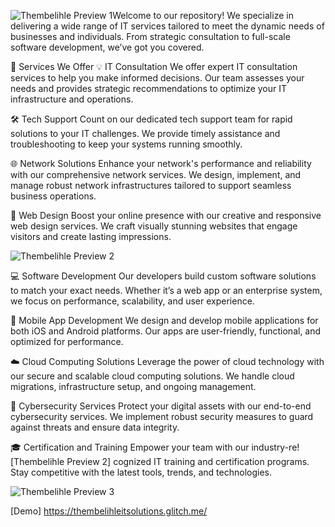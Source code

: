 ![Thembelihle Preview 1](https://github.com/user-attachments/assets/286f528a-03a2-446c-822c-04abd689e180)Welcome to our repository! We specialize in delivering a wide range of IT services tailored to meet the dynamic needs of businesses and individuals. From strategic consultation to full-scale software development, we’ve got you covered.

🔧 Services We Offer
💡 IT Consultation
We offer expert IT consultation services to help you make informed decisions. Our team assesses your needs and provides strategic recommendations to optimize your IT infrastructure and operations.

🛠️ Tech Support
Count on our dedicated tech support team for rapid solutions to your IT challenges. We provide timely assistance and troubleshooting to keep your systems running smoothly.

🌐 Network Solutions
Enhance your network's performance and reliability with our comprehensive network services. We design, implement, and manage robust network infrastructures tailored to support seamless business operations.

🎨 Web Design
Boost your online presence with our creative and responsive web design services. We craft visually stunning websites that engage visitors and create lasting impressions.

![Thembelihle Preview 2](https://github.com/user-attachments/assets/29ee820d-5a63-4d3e-b18e-e6a899dd54a1)

💻 Software Development
Our developers build custom software solutions to match your exact needs. Whether it’s a web app or an enterprise system, we focus on performance, scalability, and user experience.

📱 Mobile App Development
We design and develop mobile applications for both iOS and Android platforms. Our apps are user-friendly, functional, and optimized for performance.

☁️ Cloud Computing Solutions
Leverage the power of cloud technology with our secure and scalable cloud computing solutions. We handle cloud migrations, infrastructure setup, and ongoing management.

🔐 Cybersecurity Services
Protect your digital assets with our end-to-end cybersecurity services. We implement robust security measures to guard against threats and ensure data integrity.

🎓 Certification and Training
Empower your team with our industry-re![Thembelihle Preview 2]
cognized IT training and certification programs. Stay competitive with the latest tools, trends, and technologies.

![Thembelihle Preview 3](https://github.com/user-attachments/assets/c8264e5e-eb61-4f8d-99cf-48f02ed2620d)



[Demo]
https://thembelihleitsolutions.glitch.me/


